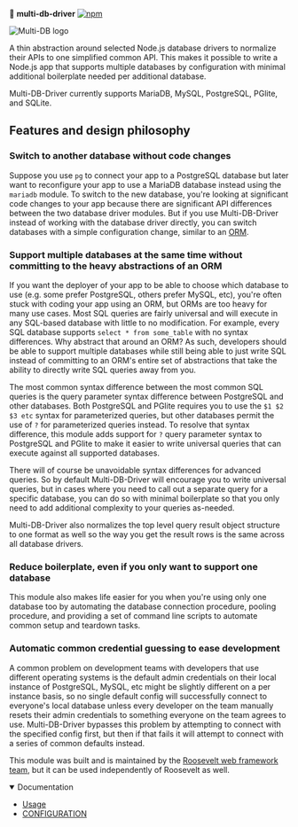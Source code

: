 🐙 **multi-db-driver** [![npm](https://img.shields.io/npm/v/multi-db-driver.svg)](https://www.npmjs.com/package/multi-db-driver)

<img src="https://media.githubusercontent.com/media/rooseveltframework/multi-db/refs/heads/main/multi-db.png" alt="Multi-DB logo" title="Multi-DB logo" class="float-right rounded-edges">

A thin abstraction around selected Node.js database drivers to normalize their APIs to one simplified common API. This makes it possible to write a Node.js app that supports multiple databases by configuration with minimal additional boilerplate needed per additional database.

Multi-DB-Driver currently supports MariaDB, MySQL, PostgreSQL, PGlite, and SQLite.

## Features and design philosophy

### Switch to another database without code changes

Suppose you use `pg` to connect your app to a PostgreSQL database but later want to reconfigure your app to use a MariaDB database instead using the `mariadb` module. To switch to the new database, you're looking at significant code changes to your app because there are significant API differences between the two database driver modules. But if you use Multi-DB-Driver instead of working with the database driver directly, you can switch databases with a simple configuration change, similar to an [ORM](https://en.wikipedia.org/wiki/Object%E2%80%93relational_mapping).

### Support multiple databases at the same time without committing to the heavy abstractions of an ORM

If you want the deployer of your app to be able to choose which database to use (e.g. some prefer PostgreSQL, others prefer MySQL, etc), you're often stuck with coding your app using an ORM, but ORMs are too heavy for many use cases. Most SQL queries are fairly universal and will execute in any SQL-based database with little to no modification. For example, every SQL database supports `select * from some_table` with no syntax differences. Why abstract that around an ORM? As such, developers should be able to support multiple databases while still being able to just write SQL instead of committing to an ORM's entire set of abstractions that take the ability to directly write SQL queries away from you.

The most common syntax difference between the most common SQL queries is the query parameter syntax difference between PostgreSQL and other databases. Both PostgreSQL and PGlite requires you to use the `$1 $2 $3 etc` syntax for parameterized queries, but other databases permit the use of `?` for parameterized queries instead. To resolve that syntax difference, this module adds support for `?` query parameter syntax to PostgreSQL and PGlite to make it easier to write universal queries that can execute against all supported databases.

There will of course be unavoidable syntax differences for advanced queries. So by default Multi-DB-Driver will encourage you to write universal queries, but in cases where you need to call out a separate query for a specific database, you can do so with minimal boilerplate so that you only need to add additional complexity to your queries as-needed.

Multi-DB-Driver also normalizes the top level query result object structure to one format as well so the way you get the result rows is the same across all database drivers.

### Reduce boilerplate, even if you only want to support one database

This module also makes life easier for you when you're using only one database too by automating the database connection procedure, pooling procedure, and providing a set of command line scripts to automate common setup and teardown tasks.

### Automatic common credential guessing to ease development

A common problem on development teams with developers that use different operating systems is the default admin credentials on their local instance of PostgreSQL, MySQL, etc might be slightly different on a per instance basis, so no single default config will successfully connect to everyone's local database unless every developer on the team manually resets their admin credentials to something everyone on the team agrees to use. Multi-DB-Driver bypasses this problem by attempting to connect with the specified config first, but then if that fails it will attempt to connect with a series of common defaults instead.

This module was built and is maintained by the [Roosevelt web framework](https://rooseveltframework.org) [team](https://rooseveltframework.org/contributors), but it can be used independently of Roosevelt as well.

<details open>
  <summary>Documentation</summary>
  <ul>
    <li><a href="./USAGE.md">Usage</a></li>
    <li><a href="./CONFIGURATION.md">CONFIGURATION</a></li>
  </ul>
</details>
